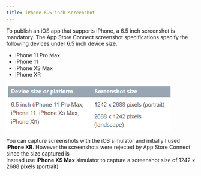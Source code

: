 ```yaml
---
title: iPhone 6.5 inch screenshot
---
```


To publish an iOS app that supports iPhone, a 6.5 inch screenshot is mandatory. 
The App Store Connect screenshot specifications specify the following devices under 6.5 inch device size. 
* iPhone 11 Pro Max
* iPhone 11
* iPhone XS Max
* iPhone XR

![6.5-inch screenshot](/img/iPhone-6.5-inch-screenshot-reqt.PNG) 

You can capture screenshots with the iOS simulator and initially I used **iPhone XR**. However the screenshots were rejected by App Store Connect since the size captured is  
Instead use **iPhone XS Max** simulator to capture a screenshot size of 1242 x 2688 pixels (portrait)